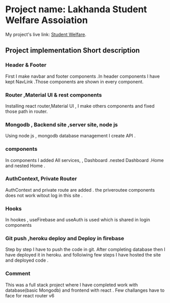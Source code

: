 # Project name: Lakhanda Student Welfare Assoiation

My project's live link: [Student Welfare](https://lakhanda-student-welfare-asso.firebaseapp.com/).

## Project implementation Short description

### Header & Footer

First I make navbar and footer components .In header components I have kept NavLink .Those components are shown in every component.

### Router ,Material UI & rest components 

Installing react router,Material UI , I make others components and fixed those path in router.

### Mongodb , Backend site ,server site,  node js

Using node js , mongodb database management I create API .


### components
In components I added All services, , Dashboard .nested Dashboard .Home and nested Home .

### AuthContext, Private Router
AuthContext and private route are added . the priveroutee  components does not work witout log in this site .

### Hooks
In hookes , useFirebase and useAuth is used which is shared in login components


### Git push ,heroku deploy and Deploy in firebase

Step by step I have to push the code in git. After completing database then I have deployed it in heroku. and folloiwing few steps I have hosted the site and deployed code .

### Comment

This was a full stack project where I have completed work with database(basic Mongodb) and frontend with react . Few challanges have to face for react router v6